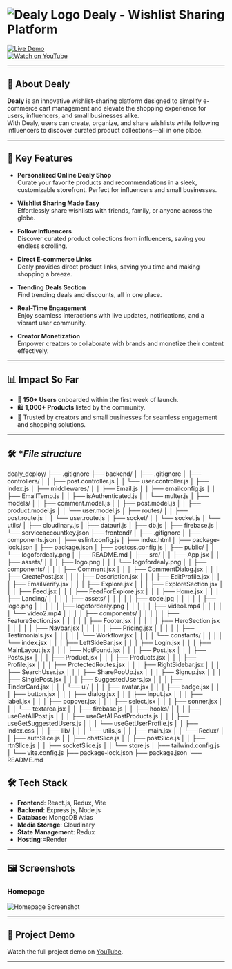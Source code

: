 # ![Dealy Logo](https://your-logo-link.com/logo.png) **Dealy - Wishlist Sharing Platform**  
[![Live Demo](https://img.shields.io/badge/Live%20Demo-Click%20Here-brightgreen)](https://www.dealyshop.me)  
[![Watch on YouTube](https://img.shields.io/badge/YouTube-Project%20Demo-red)](https://www.youtube.com/watch?v=z_VgYqYEFmw)

---

## 🚀 **About Dealy**  

**Dealy** is an innovative wishlist-sharing platform designed to simplify e-commerce cart management and elevate the shopping experience for users, influencers, and small businesses alike.  
With Dealy, users can create, organize, and share wishlists while following influencers to discover curated product collections—all in one place.  

---

## 🌟 **Key Features**  

- **Personalized Online Dealy Shop**  
  Curate your favorite products and recommendations in a sleek, customizable storefront. Perfect for influencers and small businesses.  

- **Wishlist Sharing Made Easy**  
  Effortlessly share wishlists with friends, family, or anyone across the globe.  

- **Follow Influencers**  
  Discover curated product collections from influencers, saving you endless scrolling.  

- **Direct E-commerce Links**  
  Dealy provides direct product links, saving you time and making shopping a breeze.  

- **Trending Deals Section**  
  Find trending deals and discounts, all in one place.  

- **Real-Time Engagement**  
  Enjoy seamless interactions with live updates, notifications, and a vibrant user community.  

- **Creator Monetization**  
  Empower creators to collaborate with brands and monetize their content effectively.  

---

## 📊 **Impact So Far**  

- 🚀 **150+ Users** onboarded within the first week of launch.  
- 🛍️ **1,000+ Products** listed by the community.  
- 💬 Trusted by creators and small businesses for seamless engagement and shopping solutions.  

---

## 🛠️ **File structure*
dealy_deploy/
├── .gitignore
├── backend/
│   ├── .gitignore
│   ├── controllers/
│   │   ├── post.controller.js
│   │   └── user.controller.js
│   ├── index.js
│   ├── middlewares/
│   │   ├── Email.js
│   │   ├── emailconfig.js
│   │   ├── EmailTemp.js
│   │   ├── isAuthenticated.js
│   │   └── multer.js
│   ├── models/
│   │   ├── comment.model.js
│   │   ├── post.model.js
│   │   ├── product.model.js
│   │   └── user.model.js
│   ├── routes/
│   │   ├── post.route.js
│   │   └── user.route.js
│   ├── socket/
│   │   └── socket.js
│   └── utils/
│       ├── cloudinary.js
│       ├── datauri.js
│       ├── db.js
│       ├── firebase.js
│       └── serviceaccountkey.json
├── frontend/
│   ├── .gitignore
│   ├── components.json
│   ├── eslint.config.js
│   ├── index.html
│   ├── package-lock.json
│   ├── package.json
│   ├── postcss.config.js
│   ├── public/
│   │   └── logofordealy.png
│   ├── README.md
│   ├── src/
│   │   ├── App.jsx
│   │   ├── assets/
│   │   │   ├── logo.png
│   │   │   └── logofordealy.png
│   │   ├── components/
│   │   │   ├── Comment.jsx
│   │   │   ├── CommentDialog.jsx
│   │   │   ├── CreatePost.jsx
│   │   │   ├── Description.jsx
│   │   │   ├── EditProfile.jsx
│   │   │   ├── EmailVerify.jsx
│   │   │   ├── Explore.jsx
│   │   │   ├── ExploreSection.jsx
│   │   │   ├── Feed.jsx
│   │   │   ├── FeedForExplore.jsx
│   │   │   ├── Home.jsx
│   │   │   ├── Landing/
│   │   │   │   ├── assets/
│   │   │   │   │   ├── code.jpg
│   │   │   │   │   ├── logo.png
│   │   │   │   │   ├── logofordealy.png
│   │   │   │   │   ├── video1.mp4
│   │   │   │   │   └── video2.mp4
│   │   │   │   ├── components/
│   │   │   │   │   ├── FeatureSection.jsx
│   │   │   │   │   ├── Footer.jsx
│   │   │   │   │   ├── HeroSection.jsx
│   │   │   │   │   ├── Navbar.jsx
│   │   │   │   │   ├── Pricing.jsx
│   │   │   │   │   ├── Testimonials.jsx
│   │   │   │   │   └── Workflow.jsx
│   │   │   │   └── constants/
│   │   │   │       └── index.jsx
│   │   │   ├── LeftSideBar.jsx
│   │   │   ├── Login.jsx
│   │   │   ├── MainLayout.jsx
│   │   │   ├── NotFound.jsx
│   │   │   ├── Post.jsx
│   │   │   ├── Posts.jsx
│   │   │   ├── Product.jsx
│   │   │   ├── Products.jsx
│   │   │   ├── Profile.jsx
│   │   │   ├── ProtectedRoutes.jsx
│   │   │   ├── RightSidebar.jsx
│   │   │   ├── SearchUser.jsx
│   │   │   ├── SharePopUp.jsx
│   │   │   ├── Signup.jsx
│   │   │   ├── SinglePost.jsx
│   │   │   ├── SuggestedUsers.jsx
│   │   │   ├── TinderCard.jsx
│   │   │   └── ui/
│   │   │       ├── avatar.jsx
│   │   │       ├── badge.jsx
│   │   │       ├── button.jsx
│   │   │       ├── dialog.jsx
│   │   │       ├── input.jsx
│   │   │       ├── label.jsx
│   │   │       ├── popover.jsx
│   │   │       ├── select.jsx
│   │   │       ├── sonner.jsx
│   │   │       └── textarea.jsx
│   │   ├── firebase.js
│   │   ├── hooks/
│   │   │   ├── useGetAllPost.js
│   │   │   ├── useGetAllPostProducts.js
│   │   │   ├── useGetSuggestedUsers.js
│   │   │   └── useGetUserProfile.js
│   │   ├── index.css
│   │   ├── lib/
│   │   │   └── utils.js
│   │   ├── main.jsx
│   │   └── Redux/
│   │       ├── authSlice.js
│   │       ├── chatSlice.js
│   │       ├── postSlice.js
│   │       ├── rtnSlice.js
│   │       ├── socketSlice.js
│   │       └── store.js
│   ├── tailwind.config.js
│   └── vite.config.js
├── package-lock.json
├── package.json
└── README.md


## 🛠️ **Tech Stack**  

- **Frontend**: React.js, Redux, Vite  
- **Backend**: Express.js, Node.js  
- **Database**: MongoDB Atlas  
- **Media Storage**: Cloudinary  
- **State Management**: Redux  
- **Hosting**:=Render  

---

## 🖼️ **Screenshots**  

### Homepage  
![Homepage Screenshot](https://res.cloudinary.com/dsxx9isde/image/upload/v1737269051/Screenshot_2025-01-19_121357_esai4x.png)  


---

## 🎥 **Project Demo**  

Watch the full project demo on [YouTube](https://youtu.be/z_VgYqYEFmw?si=A4E9pqYLD6UaVU_b).  

---

